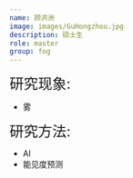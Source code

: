 ```yaml
---
name: 顾洪洲
image: images/GuHongzhou.jpg
description: 硕士生
role: master
group: fog
---
```


<span style="font-size: 25px;">研究现象:
* 雾

<span style="font-size: 25px;">研究方法: 
* AI
* 能见度预测